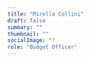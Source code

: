 ```yaml
---
title: "Mirella Collini"
draft: false
summary: ""
thumbnail: ""
socialImage: ""
role: "Budget Officer"
---
```


